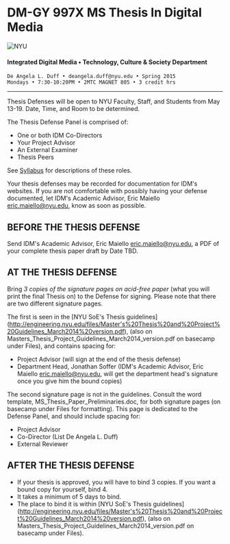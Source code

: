 # DM-GY 997X MS Thesis In Digital Media

![NYU](http://ws2.polishedsolid.com/de/nyu_soe_logo.png)
#### Integrated Digital Media • Technology, Culture & Society Department 

    De Angela L. Duff • deangela.duff@nyu.edu • Spring 2015 
    Mondays • 7:30-10:20PM • 2MTC MAGNET 805 • 3 credit hrs

---


Thesis Defenses will be open to NYU Faculty, Staff, and Students from May 13-19. Date, Time, and Room to be determined.

The Thesis Defense Panel is comprised of:
* One or both IDM Co-Directors
* Your Project Advisor
* An External Examiner
* Thesis Peers

See <a href="dm997X_ms_thesis_syllabus.md">Syllabus</a> for descriptions of these roles.

Your thesis defenses may be recorded for documentation for IDM's websites. If you are not comfortable with possibly having your defense documented, let IDM's Academic Advisor, Eric Maiello eric.maiello@nyu.edu, know as soon as possible.


## BEFORE THE THESIS DEFENSE
Send IDM's Academic Advisor, Eric Maiello eric.maiello@nyu.edu, a PDF of your complete thesis paper draft by Date TBD.


## AT THE THESIS DEFENSE
Bring *3 copies of the signature pages on acid-free paper* (what you will print the final Thesis on) to the Defense for signing. Please note that there are two different signature pages.

The first is seen in the [NYU SoE's Thesis guidelines] (http://engineering.nyu.edu/files/Master's%20Thesis%20and%20Project%20Guidelines_March2014%20version.pdf), (also on Masters_Thesis_Project_Guidelines_March2014_version.pdf on basecamp under Files), and contains spacing for:
* Project Advisor (will sign at the end of the thesis defense) 
* Department Head, Jonathan Soffer (IDM's Academic Advisor, Eric Maiello eric.maiello@nyu.edu, will get the department head's signature once you give him the bound copies)

The second signature page is not in the guidelines. Consult the word template, MS_Thesis_Paper_Preliminaries.doc, for both signature pages (on basecamp under Files for formatting). This page is dedicated to the Defense Panel, and should include spacing for:
* Project Advisor
* Co-Director (List De Angela L. Duff)
* External Reviewer


## AFTER THE THESIS DEFENSE

* If your thesis is approved, you will have to bind 3 copies. If you want a bound copy for yourself, bind 4. 
* It takes a minimum of 5 days to bind. 
* The place to bind it is within [NYU SoE's Thesis guidelines] (http://engineering.nyu.edu/files/Master's%20Thesis%20and%20Project%20Guidelines_March2014%20version.pdf), (also on Masters_Thesis_Project_Guidelines_March2014_version.pdf on basecamp under Files).

















